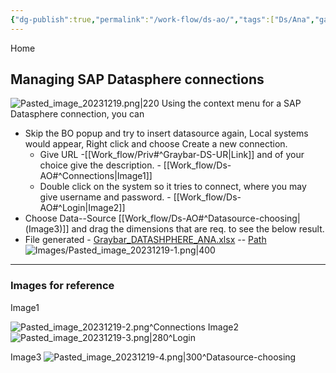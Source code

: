 ```yaml
---
{"dg-publish":true,"permalink":"/work-flow/ds-ao/","tags":["Ds/Ana","gardenEntry","gardenEntry","gardenEntry"]}
---
```


Home 


## Managing SAP Datasphere connections

![Pasted_image_20231219.png|220](/img/user/Images/Pasted_image_20231219.png)
Using the context menu for a SAP Datasphere connection, you can

- Skip the BO popup and try to insert datasource again, Local systems would appear, Right click and choose Create a new connection.
	- Give URL -[[Work_flow/Priv#^Graybar-DS-UR\|Link]] and of your choice give the description. -  [[Work_flow/Ds-AO#^Connections\|Image1]]
	- Double click on the system so it tries to connect, where you may give username and password. - [[Work_flow/Ds-AO#^Login\|Image2]]
- Choose Data--Source [[Work_flow/Ds-AO#^Datasource-choosing\|(Image3)]] and drag the dimensions that are req. to see the below result.
- File generated - [Graybar_DATASHPHERE_ANA.xlsx](file:///C:/Users/anujgarg8/Documents/GrayBar/Graybar_DATASHPHERE_ANA.xlsx) -- [Path](file:///C:/Users/anujgarg8/Documents/GrayBar/) <BR>
![Images/Pasted_image_20231219-1.png|400](/img/user/Images/Pasted_image_20231219-1.png)



---
### Images for reference
Image1

![Pasted_image_20231219-2.png](/img/user/Images/Pasted_image_20231219-2.png)^Connections
Image2
![Pasted_image_20231219-3.png|280](/img/user/Images/Pasted_image_20231219-3.png)^Login

Image3
![Pasted_image_20231219-4.png|300](/img/user/Images/Pasted_image_20231219-4.png)^Datasource-choosing




